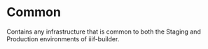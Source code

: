 # Common

Contains any infrastructure that is common to both the Staging and Production environments of iiif-builder.